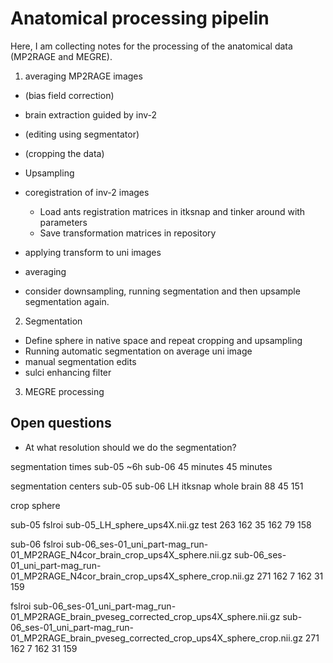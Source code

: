 # Anatomical processing pipelin

Here, I am collecting notes for the processing of the anatomical data (MP2RAGE and MEGRE).

1. averaging MP2RAGE images
- (bias field correction)
- brain extraction guided by inv-2
- (editing using segmentator)
- (cropping the data)
- Upsampling
- coregistration of inv-2 images
  - Load ants registration matrices in itksnap and tinker around with parameters
  - Save transformation matrices in repository
- applying transform to uni images
- averaging

- consider downsampling, running segmentation and then upsample segmentation again.

2. Segmentation
- Define sphere in native space and repeat cropping and upsampling
- Running automatic segmentation on average uni image
- manual segmentation edits
- sulci enhancing filter

3. MEGRE processing


## Open questions

- At what resolution should we do the segmentation?




segmentation times
sub-05 ~6h
sub-06 45 minutes 45 minutes

segmentation centers
sub-05
sub-06 LH itksnap whole brain 88 45 151

crop sphere


sub-05
fslroi sub-05_LH_sphere_ups4X.nii.gz test 263 162 35 162 79 158



sub-06
fslroi sub-06_ses-01_uni_part-mag_run-01_MP2RAGE_N4cor_brain_crop_ups4X_sphere.nii.gz sub-06_ses-01_uni_part-mag_run-01_MP2RAGE_N4cor_brain_crop_ups4X_sphere_crop.nii.gz 271 162 7 162 31 159

fslroi sub-06_ses-01_uni_part-mag_run-01_MP2RAGE_brain_pveseg_corrected_crop_ups4X_sphere.nii.gz sub-06_ses-01_uni_part-mag_run-01_MP2RAGE_brain_pveseg_corrected_crop_ups4X_sphere_crop.nii.gz 271 162 7 162 31 159
